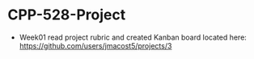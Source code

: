 # CPP-528-Project
* Week01 read project rubric and created Kanban board located here: https://github.com/users/jmacost5/projects/3

